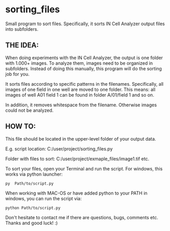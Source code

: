 # sorting_files
Small program to sort files. Specifically, it sorts IN Cell Analyzer output files into subfolders.

## THE IDEA:
When doing experiments with the IN Cell Analyzer, the output is one folder with 1.000+ images.
To analyze them, images need to be organized in subfolders. Instead of doing this manually, this program will do the sorting job for you.

It sorts files according to specific patterns in the filenames. Specifically, all images of one field in one well are moved to one folder.
This means: all images of well A01 field 1 can be found in folder A/01/field 1 and so on.

In addition, it removes whitespace from the filename. Otherwise images could not be analyzed.

## HOW TO:
This file should be located in the upper-level folder of your output data.

E.g. script location: C:/user/project/sorting_files.py

Folder with files to sort: C:/user/project/exmaple_files/image1.tif etc.

To sort your files, open your Terminal and run the script.
For windows, this works via python launcher:
```shell
py  Path/to/script.py
```

When working with MAC-OS or have added python to your PATH in windows, you can run the script via:
```shell
python Path/to/script.py
```

Don't hesitate to contact me if there are questions, bugs, comments etc. Thanks and good luck! :)
